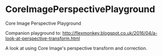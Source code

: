 # CoreImagePerspectivePlayground
Core Image Perspective Playground

Companion playground to: http://flexmonkey.blogspot.co.uk/2016/04/a-look-at-perspective-transform.html

A look at using Core Image's perspective transform and correction.
